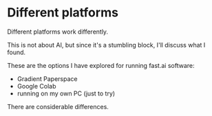 # Different platforms

Different platforms work differently.

This is not about AI, but since it's a stumbling block, I'll discuss what I found.

These are the options I have explored for running fast.ai software:

* Gradient Paperspace
* Google Colab
* running on my own PC (just to try)


There are considerable differences.

